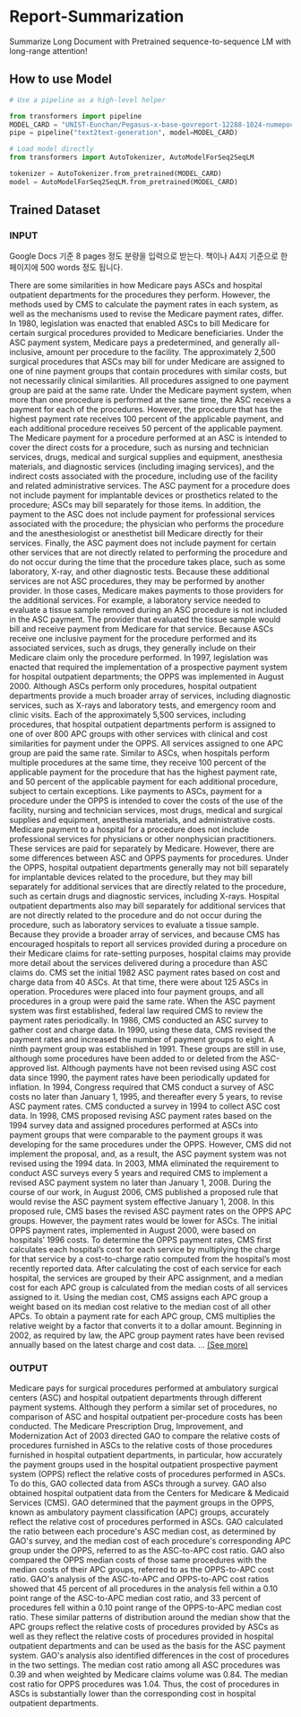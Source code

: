 # Report-Summarization
Summarize Long Document with Pretrained sequence-to-sequence LM with long-range attention! 




## How to use Model


```python
# Use a pipeline as a high-level helper

from transformers import pipeline
MODEL_CARD = "UNIST-Eunchan/Pegasus-x-base-govreport-12288-1024-numepoch-10"
pipe = pipeline("text2text-generation", model=MODEL_CARD)

# Load model directly
from transformers import AutoTokenizer, AutoModelForSeq2SeqLM

tokenizer = AutoTokenizer.from_pretrained(MODEL_CARD)
model = AutoModelForSeq2SeqLM.from_pretrained(MODEL_CARD)
```


## Trained Dataset 

### INPUT 


Google Docs 기준 8 pages 정도 분량을 입력으로 받는다.
책이나 A4지 기준으로 한 페이지에 500 words 정도 됩니다.



There are some similarities in how Medicare pays ASCs and hospital outpatient departments for the procedures they perform. However, the methods used by CMS to calculate the payment rates in each system, as well as the mechanisms used to revise the Medicare payment rates, differ. In 1980, legislation was enacted that enabled ASCs to bill Medicare for certain surgical procedures provided to Medicare beneficiaries. Under the ASC payment system, Medicare pays a predetermined, and generally all- inclusive, amount per procedure to the facility. The approximately 2,500 surgical procedures that ASCs may bill for under Medicare are assigned to one of nine payment groups that contain procedures with similar costs, but not necessarily clinical similarities. All procedures assigned to one payment group are paid at the same rate. Under the Medicare payment system, when more than one procedure is performed at the same time, the ASC receives a payment for each of the procedures. However, the procedure that has the highest payment rate receives 100 percent of the applicable payment, and each additional procedure receives 50 percent of the applicable payment. The Medicare payment for a procedure performed at an ASC is intended to cover the direct costs for a procedure, such as nursing and technician services, drugs, medical and surgical supplies and equipment, anesthesia materials, and diagnostic services (including imaging services), and the indirect costs associated with the procedure, including use of the facility and related administrative services. The ASC payment for a procedure does not include payment for implantable devices or prosthetics related to the procedure; ASCs may bill separately for those items. In addition, the payment to the ASC does not include payment for professional services associated with the procedure; the physician who performs the procedure and the anesthesiologist or anesthetist bill Medicare directly for their services. Finally, the ASC payment does not include payment for certain other services that are not directly related to performing the procedure and do not occur during the time that the procedure takes place, such as some laboratory, X-ray, and other diagnostic tests. Because these additional services are not ASC procedures, they may be performed by another provider. In those cases, Medicare makes payments to those providers for the additional services. For example, a laboratory service needed to evaluate a tissue sample removed during an ASC procedure is not included in the ASC payment. The provider that evaluated the tissue sample would bill and receive payment from Medicare for that service. Because ASCs receive one inclusive payment for the procedure performed and its associated services, such as drugs, they generally include on their Medicare claim only the procedure performed. In 1997, legislation was enacted that required the implementation of a prospective payment system for hospital outpatient departments; the OPPS was implemented in August 2000. Although ASCs perform only procedures, hospital outpatient departments provide a much broader array of services, including diagnostic services, such as X-rays and laboratory tests, and emergency room and clinic visits. Each of the approximately 5,500 services, including procedures, that hospital outpatient departments perform is assigned to one of over 800 APC groups with other services with clinical and cost similarities for payment under the OPPS. All services assigned to one APC group are paid the same rate. Similar to ASCs, when hospitals perform multiple procedures at the same time, they receive 100 percent of the applicable payment for the procedure that has the highest payment rate, and 50 percent of the applicable payment for each additional procedure, subject to certain exceptions. Like payments to ASCs, payment for a procedure under the OPPS is intended to cover the costs of the use of the facility, nursing and technician services, most drugs, medical and surgical supplies and equipment, anesthesia materials, and administrative costs. Medicare payment to a hospital for a procedure does not include professional services for physicians or other nonphysician practitioners. These services are paid for separately by Medicare. However, there are some differences between ASC and OPPS payments for procedures. Under the OPPS, hospital outpatient departments generally may not bill separately for implantable devices related to the procedure, but they may bill separately for additional services that are directly related to the procedure, such as certain drugs and diagnostic services, including X-rays. Hospital outpatient departments also may bill separately for additional services that are not directly related to the procedure and do not occur during the procedure, such as laboratory services to evaluate a tissue sample. Because they provide a broader array of services, and because CMS has encouraged hospitals to report all services provided during a procedure on their Medicare claims for rate-setting purposes, hospital claims may provide more detail about the services delivered during a procedure than ASC claims do. CMS set the initial 1982 ASC payment rates based on cost and charge data from 40 ASCs. At that time, there were about 125 ASCs in operation. Procedures were placed into four payment groups, and all procedures in a group were paid the same rate. When the ASC payment system was first established, federal law required CMS to review the payment rates periodically. In 1986, CMS conducted an ASC survey to gather cost and charge data. In 1990, using these data, CMS revised the payment rates and increased the number of payment groups to eight. A ninth payment group was established in 1991. These groups are still in use, although some procedures have been added to or deleted from the ASC-approved list. Although payments have not been revised using ASC cost data since 1990, the payment rates have been periodically updated for inflation. In 1994, Congress required that CMS conduct a survey of ASC costs no later than January 1, 1995, and thereafter every 5 years, to revise ASC payment rates. CMS conducted a survey in 1994 to collect ASC cost data. In 1998, CMS proposed revising ASC payment rates based on the 1994 survey data and assigned procedures performed at ASCs into payment groups that were comparable to the payment groups it was developing for the same procedures under the OPPS. However, CMS did not implement the proposal, and, as a result, the ASC payment system was not revised using the 1994 data. In 2003, MMA eliminated the requirement to conduct ASC surveys every 5 years and required CMS to implement a revised ASC payment system no later than January 1, 2008. During the course of our work, in August 2006, CMS published a proposed rule that would revise the ASC payment system effective January 1, 2008. In this proposed rule, CMS bases the revised ASC payment rates on the OPPS APC groups. However, the payment rates would be lower for ASCs. The initial OPPS payment rates, implemented in August 2000, were based on hospitals’ 1996 costs. To determine the OPPS payment rates, CMS first calculates each hospital’s cost for each service by multiplying the charge for that service by a cost-to-charge ratio computed from the hospital’s most recently reported data. After calculating the cost of each service for each hospital, the services are grouped by their APC assignment, and a median cost for each APC group is calculated from the median costs of all services assigned to it. Using the median cost, CMS assigns each APC group a weight based on its median cost relative to the median cost of all other APCs. To obtain a payment rate for each APC group, CMS multiplies the relative weight by a factor that converts it to a dollar amount. Beginning in 2002, as required by law, the APC group payment rates have been revised annually based on the latest charge and cost data. ... [(See more)]()



### OUTPUT 

Medicare pays for surgical procedures performed at ambulatory surgical centers (ASC) and hospital outpatient departments through different payment systems. Although they perform a similar set of procedures, no comparison of ASC and hospital outpatient per-procedure costs has been conducted. The Medicare Prescription Drug, Improvement, and Modernization Act of 2003 directed GAO to compare the relative costs of procedures furnished in ASCs to the relative costs of those procedures furnished in hospital outpatient departments, in particular, how accurately the payment groups used in the hospital outpatient prospective payment system (OPPS) reflect the relative costs of procedures performed in ASCs. To do this, GAO collected data from ASCs through a survey. GAO also obtained hospital outpatient data from the Centers for Medicare & Medicaid Services (CMS). GAO determined that the payment groups in the OPPS, known as ambulatory payment classification (APC) groups, accurately reflect the relative cost of procedures performed in ASCs. GAO calculated the ratio between each procedure's ASC median cost, as determined by GAO's survey, and the median cost of each procedure's corresponding APC group under the OPPS, referred to as the ASC-to-APC cost ratio. GAO also compared the OPPS median costs of those same procedures with the median costs of their APC groups, referred to as the OPPS-to-APC cost ratio. GAO's analysis of the ASC-to-APC and OPPS-to-APC cost ratios showed that 45 percent of all procedures in the analysis fell within a 0.10 point range of the ASC-to-APC median cost ratio, and 33 percent of procedures fell within a 0.10 point range of the OPPS-to-APC median cost ratio. These similar patterns of distribution around the median show that the APC groups reflect the relative costs of procedures provided by ASCs as well as they reflect the relative costs of procedures provided in hospital outpatient departments and can be used as the basis for the ASC payment system. GAO's analysis also identified differences in the cost of procedures in the two settings. The median cost ratio among all ASC procedures was 0.39 and when weighted by Medicare claims volume was 0.84. The median cost ratio for OPPS procedures was 1.04. Thus, the cost of procedures in ASCs is substantially lower than the corresponding cost in hospital outpatient departments.



